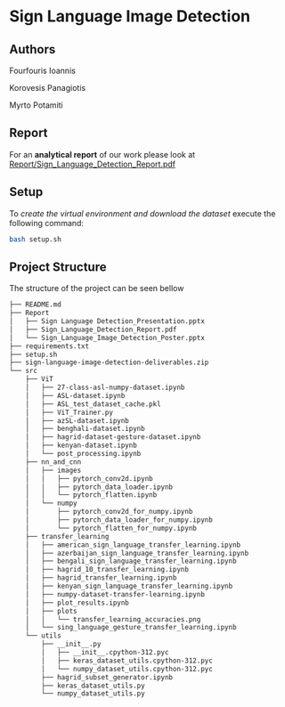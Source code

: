 # Sign Language Image Detection

## Authors

Fourfouris Ioannis

Korovesis Panagiotis

Myrto Potamiti

## Report

For an __analytical report__ of our work please look at [Report/Sign_Language_Detection_Report.pdf](Report/Sign_Language_Detection_Report.pdf)


## Setup

To _create the virtual environment and download the dataset_ execute the following command:

```sh
bash setup.sh
```
## Project Structure

The structure of the project can be seen bellow

```bash
├── README.md
├── Report
│   ├── Sign Language Detection_Presentation.pptx
│   ├── Sign_Language_Detection_Report.pdf
│   └── Sign_Language_Image_Detection_Poster.pptx
├── requirements.txt
├── setup.sh
├── sign-language-image-detection-deliverables.zip
└── src
    ├── ViT
    │   ├── 27-class-asl-numpy-dataset.ipynb
    │   ├── ASL-dataset.ipynb
    │   ├── ASL_test_dataset_cache.pkl
    │   ├── ViT_Trainer.py
    │   ├── azSL-dataset.ipynb
    │   ├── benghali-dataset.ipynb
    │   ├── hagrid-dataset-gesture-dataset.ipynb
    │   ├── kenyan-dataset.ipynb
    │   └── post_processing.ipynb
    ├── nn_and_cnn
    │   ├── images
    │   │   ├── pytorch_conv2d.ipynb
    │   │   ├── pytorch_data_loader.ipynb
    │   │   └── pytorch_flatten.ipynb
    │   └── numpy
    │       ├── pytorch_conv2d_for_numpy.ipynb
    │       ├── pytorch_data_loader_for_numpy.ipynb
    │       └── pytorch_flatten_for_numpy.ipynb
    ├── transfer_learning
    │   ├── american_sign_language_transfer_learning.ipynb
    │   ├── azerbaijan_sign_language_transfer_learning.ipynb
    │   ├── bengali_sign_language_transfer_learning.ipynb
    │   ├── hagrid_10_transfer_learning.ipynb
    │   ├── hagrid_transfer_learning.ipynb
    │   ├── kenyan_sign_language_transfer_learning.ipynb
    │   ├── numpy-dataset-transfer-learning.ipynb
    │   ├── plot_results.ipynb
    │   ├── plots
    │   │   └── transfer_learning_accuracies.png
    │   └── sing_language_gesture_transfer_learning.ipynb
    └── utils
        ├── __init__.py
        │   ├── __init__.cpython-312.pyc
        │   ├── keras_dataset_utils.cpython-312.pyc
        │   └── numpy_dataset_utils.cpython-312.pyc
        ├── hagrid_subset_generator.ipynb
        ├── keras_dataset_utils.py
        └── numpy_dataset_utils.py
```